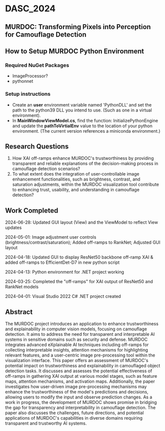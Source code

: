 # DASC_2024
## MURDOC: Transforming Pixels into Perception for Camouflage Detection

## How to Setup MURDOC Python Environment

### Required NuGet Packages
- ImageProcessor?
- pythonnet

### Setup instructions
- Create an **user** environment variable named 'PythonDLL' and set the path to the python39 DLL you intend to use. (Such as one in a virtual environment).
- In **MainWindowViewModel.cs**, find the function: InitializePythonEngine and update the **pathToVirtialEnv** value to the location of your python environment. (The current version references a miniconda environment.)

## Research Questions
1. How XAI off-ramps enhance MURDOC's trustworthiness by providing transparent and reliable explanations of the decision-making process in camouflage detection scenarios?
2. To what extent does the integration of user-controllable image enhancement functionalities, such as brightness, contrast, and saturation adjustments, within the MURDOC visualization tool contribute to enhancing trust, usability, and understanding in camouflage detection?

## Work Completed
2024-06-28: Updated GUI layout (View) and the ViewModel to reflect View updates

2024-05-01: Image adjustment user controls (brightness/contrast/saturation); Added off-ramps to RankNet; Adjusted GUI layout

2024-04-18: Updated GUI to display ResNet50 backbone off-ramp XAI & added off-ramps to EfficientDet-D7 in new python script

2024-04-13: Python environment for .NET project working

2024-03-25: Completed the "off-ramps" for XAI output of ResNet50 and RankNet models

2024-04-01: Visual Studio 2022 C# .NET project created

## Abstract
The MURDOC project introduces an application to enhance trustworthiness and explainability in computer vision models, focusing on camouflage detection. It aims to address the need for transparent and interpretable AI systems in sensitive domains such as security and defense. MURDOC integrates advanced eXplainable AI techniques including off-ramps for collecting interpretable insights, attention mechanisms for highlighting relevant features, and a user-centric image pre-processing tool within the visualization interface. This paper offers an assessment of MURDOC's potential impact on trustworthiness and explainability in camouflaged object detection tasks. It discusses and assesses the potential effectiveness of off-ramps in gathering XAI output at various model stages, such as feature maps, attention mechanisms, and activation maps. Additionally, the paper investigates how user-driven image pre-processing mechanisms may enhance the trustworthiness of the model's predictions and decisions, allowing users to modify the input and observe prediction changes. As a work in progress, the development of MURDOC shows promise in bridging the gap for transparency and interpretability in camouflage detection. The paper also discusses the challenges, future directions, and potential applications of MURDOC's capabilities in diverse domains requiring transparent and trustworthy AI systems.